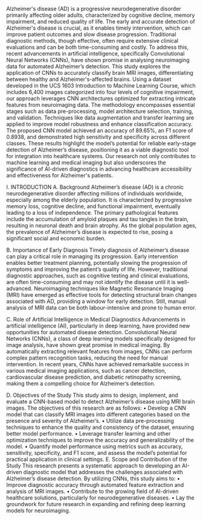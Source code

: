 Alzheimer's disease (AD) is a progressive neurodegenerative disorder primarily affecting older adults, characterized by cognitive decline, memory impairment, and reduced quality of life. The early and accurate detection of Alzheimer's disease is crucial, as it enables timely intervention, which can improve patient outcomes and slow disease progression. Traditional diagnostic methods, though effective, often require extensive clinical evaluations and can be both time-consuming and costly. To address this, recent advancements in artificial intelligence, specifically Convolutional Neural Networks (CNNs), have shown promise in analysing neuroimaging data for automated Alzheimer’s detection.
This study explores the application of CNNs to accurately classify brain MRI images, differentiating between healthy and Alzheimer's-affected brains. Using a dataset developed in the UCS 1603 Introduction to Machine Learning Course, which includes 6,400 images categorized into four levels of cognitive impairment, our approach leverages CNN architectures optimized for extracting intricate features from neuroimaging data. The methodology encompasses essential stages such as data pre-processing, model architecture selection, training, and validation. Techniques like data augmentation and transfer learning are applied to improve model robustness and enhance classification accuracy.
The proposed CNN model achieved an accuracy of 89.65%, an F1 score of 0.8938, and demonstrated high sensitivity and specificity across different classes. These results highlight the model’s potential for reliable early-stage detection of Alzheimer’s disease, positioning it as a viable diagnostic tool for integration into healthcare systems. Our research not only contributes to machine learning and medical imaging but also underscores the significance of AI-driven diagnostics in advancing healthcare accessibility and effectiveness for Alzheimer's patients.



I.	INTRODUCTION
A.	Background
Alzheimer’s disease (AD) is a chronic neurodegenerative disorder affecting millions of individuals worldwide, especially among the elderly population. It is characterized by progressive memory loss, cognitive decline, and functional impairment, eventually leading to a loss of independence. The primary pathological features include the accumulation of amyloid plaques and tau tangles in the brain, resulting in neuronal death and brain atrophy. As the global population ages, the prevalence of Alzheimer’s disease is expected to rise, posing a significant social and economic burden.

B.	Importance of Early Diagnosis
Timely diagnosis of Alzheimer’s disease can play a critical role in managing its progression. Early intervention enables better treatment planning, potentially slowing the progression of symptoms and improving the patient’s quality of life. However, traditional diagnostic approaches, such as cognitive testing and clinical evaluations, are often time-consuming and may not identify the disease until it is well-advanced. Neuroimaging techniques like Magnetic Resonance Imaging (MRI) have emerged as effective tools for detecting structural brain changes associated with AD, providing a window for early detection. Still, manual analysis of MRI data can be both labour-intensive and prone to human error.


C.	Role of Artificial Intelligence in Medical Diagnostics
Advancements in artificial intelligence (AI), particularly in deep learning, have provided new opportunities for automated disease detection. Convolutional Neural Networks (CNNs), a class of deep learning models specifically designed for image analysis, have shown great promise in medical imaging. By automatically extracting relevant features from images, CNNs can perform complex pattern recognition tasks, reducing the need for manual intervention. In recent years, CNNs have achieved remarkable success in various medical imaging applications, such as cancer detection, cardiovascular disease prediction, and diabetic retinopathy screening, making them a compelling choice for Alzheimer’s detection.

D.	Objectives of the Study
This study aims to design, implement, and evaluate a CNN-based model to detect Alzheimer’s disease using MRI brain images. The objectives of this research are as follows:
•	Develop a CNN model that can classify MRI images into different categories based on the presence and severity of Alzheimer’s.
•	Utilize data pre-processing techniques to enhance the quality and consistency of the dataset, ensuring better model performance.
•	Leverage transfer learning and other optimization techniques to improve the accuracy and generalizability of the model.
•	Quantify model performance using metrics such as accuracy, sensitivity, specificity, and F1 score, and assess the model’s potential for practical application in clinical settings.
E.	Scope and Contribution of the Study
This research presents a systematic approach to developing an AI-driven diagnostic model that addresses the challenges associated with Alzheimer’s disease detection. By utilizing CNNs, this study aims to:
•	Improve diagnostic accuracy through automated feature extraction and analysis of MRI images.
•	Contribute to the growing field of AI-driven healthcare solutions, particularly for neurodegenerative diseases.
•	Lay the groundwork for future research in expanding and refining deep learning models for neuroimaging.

